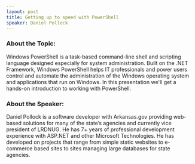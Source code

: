 ```yaml
---
layout: post
title: Getting up to speed with PowerShell
speaker: Daniel Pollock
---
```


### About the Topic: 
Windows PowerShell is a task-based command-line shell and scripting language designed especially for system administration. Built on the .NET Framework, Windows PowerShell helps IT professionals and power users control and automate the administration of the Windows operating system and applications that run on Windows. In this presentation we'll get a hands-on introduction to working with PowerShell. 

### About the Speaker:
Daniel Pollock is a software developer with Arkansas.gov providing web-based solutions for many of the state’s agencies and currently vice president of LRDNUG. He has 7+ years of professional development experience with ASP.NET and other Microsoft Technologies. He has developed on projects that range from simple static websites to e-commerce based sites to sites managing large databases for state agencies.